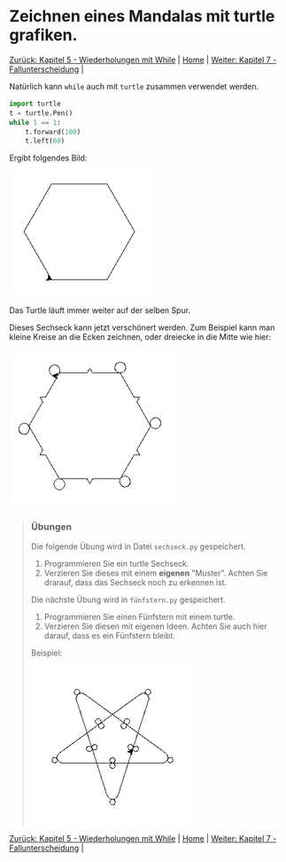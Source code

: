 # Zeichnen eines Mandalas mit turtle grafiken.

[Zurück: Kapitel 5 - Wiederholungen mit While](Wiederholungenwhile.md) |  [Home](README.md) |  [Weiter: Kapitel 7 - Fallunterscheidung](BedingtesAusfuehren.md) | 

Natürlich kann `while` auch mit `turtle` zusammen verwendet werden.

```python
import turtle
t = turtle.Pen()
while 1 == 1:
    t.forward(100)
    t.left(60)
```

Ergibt folgendes Bild:

![Turtlesechseck](img/Turtlewiederholungenwhile.png)

Das Turtle läuft immer weiter auf der selben Spur.

Dieses Sechseck kann jetzt verschönert werden. Zum Beispiel kann man kleine Kreise an die Ecken zeichnen, oder dreiecke in die Mitte wie hier:

![Turtlesechseck fancy](img/Turtlewiederholungenwhile2.png)

> ### Übungen
>
> Die folgende Übung wird in Datei `sechseck.py` gespeichert.
> 
> 1. Programmieren Sie ein turtle Sechseck.
> 2. Verzieren Sie dieses mit einem **eigenen** "Muster". Achten Sie drarauf, dass das Sechseck noch zu erkennen ist.
>
> Die nächste Übung wird in `fünfstern.py` gespeichert.
>
> 1. Programmieren Sie einen Fünfstern mit einem turtle.
> 2. Verzieren Sie diesen mit eigenen Ideen. Achten Sie auch hier darauf, dass es ein Fünfstern bleibt.
>
> Beispiel:
>
> ![TurtleFünfstern fancy](img/Turtlewiederholungenwhile3.png)

[Zurück: Kapitel 5 - Wiederholungen mit While](Wiederholungenwhile.md) |  [Home](README.md) |  [Weiter: Kapitel 7 - Fallunterscheidung](BedingtesAusfuehren.md) | 

